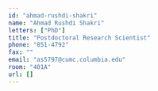 ```yaml
---
id: "ahmad-rushdi-shakri"
name: "Ahmad Rushdi Shakri"
letters: ["PhD"]
title: "Postdoctoral Research Scientist"
phone: "851-4792"
fax: ""
email: "as5797@cumc.columbia.edu"
room: "401A"
url: []
---
```

